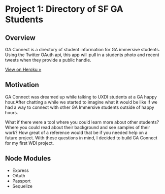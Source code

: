 # Project 1: Directory of SF GA Students

## Overview
GA Connect is a directory of student information for GA immersive students. Using the Twitter OAuth api, this app will pull in a students photo and recent tweets when they provide a public handle.

[View on Heroku &raquo;](http://ga-connect.herokuapp.com/)

## Motivation

GA Connect was dreamed up while talking to UXDI students at a GA happy hour.After chatting a while we started to imagine what it would be like if we had a way to connect with other GA Immersive students outside of happy hours.

What if there were a tool where you could learn more about other students? Where you could read about their background and see samples of their work? How great of a reference would that be if you needed help on a future project. With these questions in mind, I decided to build GA Connect for my first WDI project.

## Node Modules
* Express
* OAuth 
* Passport
* Sequelize
